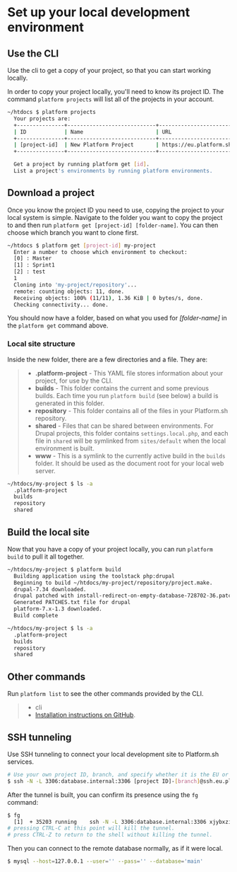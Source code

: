 Set up your local development environment
=========================================

Use the CLI
-----------

Use the cli to get a copy of your project, so that you can start working
locally.

In order to copy your project locally, you'll need to know its project
ID. The command `platform projects` will list all of the projects in
your account.

```bash
~/htdocs $ platform projects
  Your projects are:
  +---------------+----------------------------+------------------------------------------------+
  | ID            | Name                       | URL                                            |
  +---------------+----------------------------+------------------------------------------------+
  | [project-id]  | New Platform Project       | https://eu.platform.sh/#/projects/[project-id] |
  +---------------+----------------------------+------------------------------------------------+

  Get a project by running platform get [id].
  List a project's environments by running platform environments.
```

Download a project
------------------

Once you know the project ID you need to use, copying the project to
your local system is simple. Navigate to the folder you want to copy the
project to and then run `platform get [project-id] [folder-name]`. You
can then choose which branch you want to clone first.

```bash
~/htdocs $ platform get [project-id] my-project
  Enter a number to choose which environment to checkout:
  [0] : Master
  [1] : Sprint1
  [2] : test
  1
  Cloning into 'my-project/repository'...
  remote: counting objects: 11, done.
  Receiving objects: 100% (11/11), 1.36 KiB | 0 bytes/s, done.
  Checking connectivity... done.
```

You should now have a folder, based on what you used for *[folder-name]*
in the `platform get` command above.

### Local site structure

Inside the new folder, there are a few directories and a file. They are:

> -   **.platform-project** - This YAML file stores information about
>     your project, for use by the CLI.
> -   **builds** - This folder contains the current and some previous
>     builds. Each time you run `platform build` (see below) a build is
>     generated in this folder.
> -   **repository** - This folder contains all of the files in your
>     Platform.sh repository.
> -   **shared** - Files that can be shared between environments. For
>     Drupal projects, this folder contains `settings.local.php`, and
>     each file in `shared` will be symlinked from `sites/default` when
>     the local environment is built.
> -   **www** - This is a symlink to the currently active build in the
>     `builds` folder. It should be used as the document root for your
>     local web server.

```bash
~/htdocs/my-project $ ls -a
  .platform-project
  builds
  repository
  shared
```

Build the local site
--------------------

Now that you have a copy of your project locally, you can run
`platform build` to pull it all together.

```bash
~/htdocs/my-project $ platform build
  Building application using the toolstack php:drupal
  Beginning to build ~/htdocs/my-project/repository/project.make.
  drupal-7.34 downloaded.
  drupal patched with install-redirect-on-empty-database-728702-36.patch.
  Generated PATCHES.txt file for drupal
  platform-7.x-1.3 downloaded.
  Build complete
```

```bash
~/htdocs/my-project $ ls -a
  .platform-project
  builds
  repository
  shared
```

Other commands
--------------

Run `platform list` to see the other commands provided by the CLI.

> -   cli
> -   [Installation instructions on
>     GitHub](https://github.com/platformsh/platformsh-cli/blob/master/README.md).

SSH tunneling
-------------

Use SSH tunneling to connect your local development site to Platform.sh
services.

```bash
# Use your own project ID, branch, and specify whether it is the EU or US region (eg. us.platform.sh)
$ ssh -N -L 3306:database.internal:3306 [project ID]-[branch]@ssh.eu.platform.sh & 
```

After the tunnel is built, you can confirm its presence using the `fg`
command:

```bash
$ fg
  [1]  + 35203 running    ssh -N -L 3306:database.internal:3306 xjybxziut32me-master@ssh.eu.platform.sh
# pressing CTRL-C at this point will kill the tunnel.
# press CTRL-Z to return to the shell without killing the tunnel.
```

Then you can connect to the remote database normally, as if it were
local.

```bash
$ mysql --host=127.0.0.1 --user='' --pass='' --database='main'
```
